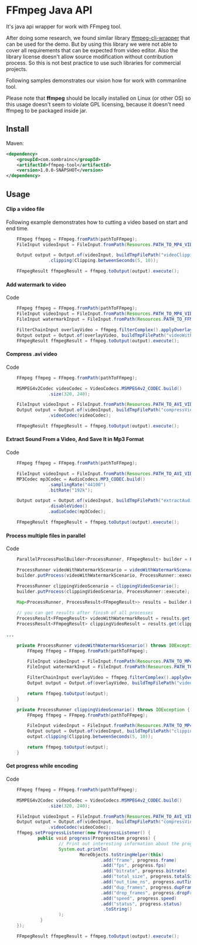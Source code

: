 # FFmpeg Java API

It's java api wrapper for work with FFmpeg tool. 

After doing some research, we found similar library [ffmpeg-cli-wrapper](https://github.com/bramp/ffmpeg-cli-wrapper) that can be used for the demo. But by using this library we were not able to cover all requirements that can be expected from video editor.
Also the library license doesn't allow source modification without contribution process. So this is not best practice to use such libraries for commercial projects.

Following samples demonstrates our vision how for work with commanline tool.

Please note that **ffmpeg** should be locally installed on Linux (or other OS) so this usage doesn't seem to violate GPL licensing, because it doesn't need ffmpeg to be packaged inside jar.

Install
-------

Maven:
```xml
<dependency>
    <groupId>com.sombrainc</groupId>
    <artifactId>ffmpeg-tool</artifactId>
    <version>1.0.0-SNAPSHOT</version>
</dependency>
```

Usage
-----
#### Clip a video file
Following example demonstrates how to cutting a video based on start and end time.

```java
	FFmpeg ffmpeg = FFmpeg.fromPath(pathToFFmpeg);
	FileInput videoInput = FileInput.fromPath(Resources.PATH_TO_MP4_VIDEO, ffmpeg);

	Output output = Output.of(videoInput, buildTmpFilePath("videoClipping.mp4"))
                .clipping(Clipping.betweenSeconds(5, 10));

	FFmpegResult ffmpegResult = ffmpeg.toOutput(output).execute();
```

#### Add watermark to video
Code
```java
	FFmpeg ffmpeg = FFmpeg.fromPath(pathToFFmpeg);
	FileInput videoInput = FileInput.fromPath(Resources.PATH_TO_MP4_VIDEO, ffmpeg);
	FileInput watermarkInput = FileInput.fromPath(Resources.PATH_TO_FFMPEG_LOGO, ffmpeg);

	FilterChainInput overlayVideo = ffmpeg.filterComplex().applyOverlay(videoInput, watermarkInput, OverlayFilter.ofTopRight(10, 10));
	Output output = Output.of(overlayVideo, buildTmpFilePath("videoWithWatermark.mp4"));
	FFmpegResult ffmpegResult = ffmpeg.toOutput(output).execute();
```

#### Compress .avi video
Code
```java
	FFmpeg ffmpeg = FFmpeg.fromPath(pathToFFmpeg);

	MSMPEG4v2Codec videoCodec = VideoCodecs.MSMPEG4v2_CODEC.build()
                .size(320, 240);

	FileInput videoInput = FileInput.fromPath(Resources.PATH_TO_AVI_VIDEO, ffmpeg);
	Output output = Output.of(videoInput, buildTmpFilePath("compressVideo.avi"))
                .videoCodec(videoCodec);

	FFmpegResult ffmpegResult = ffmpeg.toOutput(output).execute();
```

#### Extract Sound From a Video, And Save It in Mp3 Format
Code
```java
	FFmpeg ffmpeg = FFmpeg.fromPath(pathToFFmpeg);

	FileInput videoInput = FileInput.fromPath(Resources.PATH_TO_AVI_VIDEO, ffmpeg);
	MP3Codec mp3Codec = AudioCodecs.MP3_CODEC.build()
                .samplingRate("44100")
                .bitRate("192k");

	Output output = Output.of(videoInput, buildTmpFilePath("extractAudioStream.mp3"))
                .disableVideo()
                .audioCodec(mp3Codec);

	FFmpegResult ffmpegResult = ffmpeg.toOutput(output).execute();
```

#### Process multiple files in parallel
Code
```java
	ParallelProcessPoolBuilder<ProcessRunner, FFmpegResult> builder = ParallelProcessPool.withResulting(ProcessRunner.class, FFmpegResult.class);

	ProcessRunner videoWithWatermarkScenario = videoWithWatermarkScenario();
	builder.putProcess(videoWithWatermarkScenario, ProcessRunner::execute);

	ProcessRunner clippingVideoScenario = clippingVideoScenario();
	builder.putProcess(clippingVideoScenario, ProcessRunner::execute);

	Map<ProcessRunner, ProcessResult<FFmpegResult>> results = builder.build().submitAndWaitResults();
    
	// you can get results after finish of all processes
	ProcessResult<FFmpegResult> videoWithWatermarkResult = results.get(videoWithWatermarkScenario);
	ProcessResult<FFmpegResult> clippingVideoResult = results.get(clippingVideoScenario);
    	
...

	private ProcessRunner videoWithWatermarkScenario() throws IOException {
		FFmpeg ffmpeg = FFmpeg.fromPath(pathToFFmpeg);

		FileInput videoInput = FileInput.fromPath(Resources.PATH_TO_MP4_VIDEO, ffmpeg);
		FileInput watermarkInput = FileInput.fromPath(Resources.PATH_TO_FFMPEG_LOGO, ffmpeg);

		FilterChainInput overlayVideo = ffmpeg.filterComplex().applyOverlay(videoInput, watermarkInput, OverlayFilter.ofTopRight(10, 10));
		Output output = Output.of(overlayVideo, buildTmpFilePath("videoWithWatermark.mp4"));

		return ffmpeg.toOutput(output);
	}

	private ProcessRunner clippingVideoScenario() throws IOException {
		FFmpeg ffmpeg = FFmpeg.fromPath(pathToFFmpeg);

		FileInput videoInput = FileInput.fromPath(Resources.PATH_TO_MP4_VIDEO, ffmpeg);
		Output output = Output.of(videoInput, buildTmpFilePath("clippingVideo.mp4"));
		output.clipping(Clipping.betweenSeconds(5, 10));

		return ffmpeg.toOutput(output);
	}
```

#### Get progress while encoding
Code
```java
	FFmpeg ffmpeg = FFmpeg.fromPath(pathToFFmpeg);

	MSMPEG4v2Codec videoCodec = VideoCodecs.MSMPEG4v2_CODEC.build()
                .size(320, 240);

	FileInput videoInput = FileInput.fromPath(Resources.PATH_TO_AVI_VIDEO, ffmpeg);
	Output output = Output.of(videoInput, buildTmpFilePath("compressVideo.avi"))
                .videoCodec(videoCodec);
	ffmpeg.setProgressListener(new ProgressListener() {
			public void progress(ProgressItem progress) {
					// Print out interesting information about the progress
					System.out.println(
							MoreObjects.toStringHelper(this)
									.add("frame", progress.frame)
									.add("fps", progress.fps)
									.add("bitrate", progress.bitrate)
									.add("total_size", progress.totalSize)
									.add("out_time_ns", progress.outTimeNS)
									.add("dup_frames", progress.dupFrames)
									.add("drop_frames", progress.dropFrames)
									.add("speed", progress.speed)
									.add("status", progress.status)
									 .toString()
					);
			 }
	});

	FFmpegResult ffmpegResult = ffmpeg.toOutput(output).execute();
```